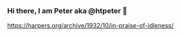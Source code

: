 ### Hi there, I am Peter aka @htpeter 👋

https://harpers.org/archive/1932/10/in-praise-of-idleness/
